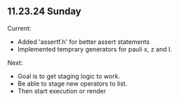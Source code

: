 
## 11.23.24 Sunday

Current:

- Added 'assertf.h' for better assert statements
- Implemented temprary generators for pauli x, z and I. 

Next:

- Goal is to get staging logic to work.
- Be able to stage new operators to list.
- Then start execution or render
